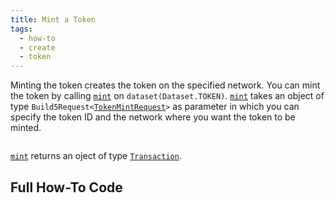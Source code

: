 ```yaml
---
title: Mint a Token
tags:
  - how-to
  - create
  - token
---
```


Minting the token creates the token on the specified network. You can mint the token by calling [`mint`](../../reference-api/classes/TokenDataset#mint) on `dataset(Dataset.TOKEN)`. [`mint`](../../reference-api/classes/TokenDataset#mint) takes an object of type `Build5Request<`[`TokenMintRequest`](../../reference-api/interfaces/TokenMintRequest.md)`>` as parameter in which you can specify the token ID and the network where you want the token to be minted.

```tsx file=../../../../packages/sdk/examples/token/https/mint.ts#L17-L31
```

[`mint`](../../reference-api/classes/TokenDataset#mint) returns an oject of type [`Transaction`](../../reference-api/interfaces/Transaction.md).

## Full How-To Code

```tsx file=../../../../packages/sdk/examples/token/https/mint.ts
```
